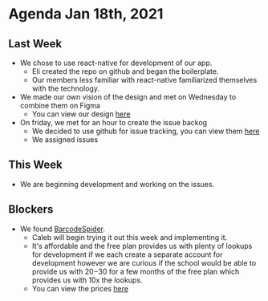 # Agenda Jan 18th, 2021

## Last Week

- We chose to use react-native for development of our app.
    - Eli created the repo on github and began the boilerplate.
    - Our members less familiar with react-native familiarized themselves with the technology.
- We made our own vision of the design and met on Wednesday to combine them on Figma
    - You can view our design [here](https://i.imgur.com/0HtvaY2.png)
- On friday, we met for an hour to create the issue backog
    - We decided to use github for issue tracking, you can view them [here](https://github.com/elimccoy/DigitalPantry/issues)
    - We assigned issues

## This Week

- We are beginning development and working on the issues.

## Blockers

- We found [BarcodeSpider](https://www.barcodespider.com/).
    - Caleb will begin trying it out this week and implementing it.
    - It's affordable and the free plan provides us with plenty of lookups for development if we each create a separate account for development however we are curious if the school would be able to provide us with $20-$30 for a few months of the free plan which provides us with 10x the lookups.
    - You can view the prices [here](https://devapi.barcodespider.com/)